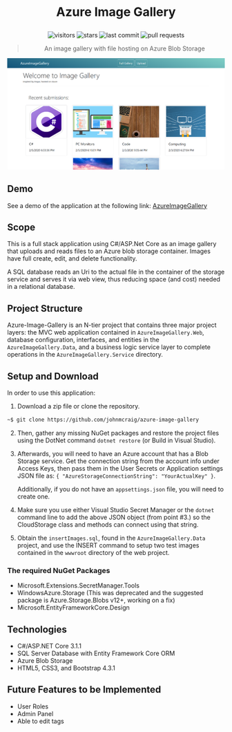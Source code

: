 <h1 align="center">

Azure Image Gallery

</h1>

<div align="center">

![visitors](https://vistr.dev/badge?repo=johnmcraig.blazor-book-shop)
![stars](https://img.shields.io/github/stars/johnmcraig/blazor-book-shop?style=flat-square&cacheSeconds=604800)
![last commit](https://img.shields.io/github/last-commit/johnmcraig/blazor-book-shop?style=flat-square&cacheSeconds=86400)
![pull requests](https://img.shields.io/github/issues-pr/johnmcraig/blazor-book-shop?color=0088ff)

</div>

<div align="center">

> An image gallery with file hosting on Azure Blob Storage

</div>

![Screenshot](resources/ImageGallery.png)

## Demo

See a demo of the application at the following link: [AzureImageGallery](https://azureimagegallery.azurewebsites.net/)

## Scope

This is a full stack application using C#/ASP.Net Core as an image gallery that uploads and reads files to an Azure blob storage container. Images have full create, edit, and delete functionality.

A SQL database reads an Uri to the actual file in the container of the storage service and serves it via web view, thus reducing space (and cost) needed in a relational database.

## Project Structure

Azure-Image-Gallery is an N-tier project that contains three major project layers: the MVC web application contained in `AzureImageGallery.Web`, database configuration, interfaces, and entities in the `AzureImageGallery.Data`, and a business logic service layer to complete operations in the `AzureImageGallery.Service` directory.  

## Setup and Download

In order to use this application:

1. Download a zip file or clone the repository.

```bash
~$ git clone https://github.com/johnmcraig/azure-image-gallery
```

2. Then, gather any missing NuGet packages and restore the project files using the DotNet command `dotnet restore` (or Build in Visual Studio).

3. Afterwards, you will need to have an Azure account that has a Blob Storage service. Get the connection string from the account info under Access Keys, then pass them in the User Secrets or Application settings JSON file as:
`{ "AzureStorageConnectionString": "YourActualKey" }`.

    Additionally, if you do not have an `appsettings.json` file, you will need to create one.

1. Make sure you use either Visual Studio Secret Manager or the `dotnet` command line to add the above JSON object (from point #3.) so the CloudStorage class and methods can connect using that string.

2. Obtain the `insertImages.sql`, found in the `AzureImageGallery.Data` project, and use the INSERT command to setup two test images contained in the `wwwroot` directory of the web project.

### The required NuGet Packages

- Microsoft.Extensions.SecretManager.Tools
- WindowsAzure.Storage (This was deprecated and the suggested package is Azure.Storage.Blobs v12+, working on a fix)
- Microsoft.EntityFrameworkCore.Design

## Technologies

- C#/ASP.NET Core 3.1.1
- SQL Server Database with Entity Framework Core ORM
- Azure Blob Storage
- HTML5, CSS3, and Bootstrap 4.3.1

## Future Features to be Implemented

- User Roles
- Admin Panel
- Able to edit tags
